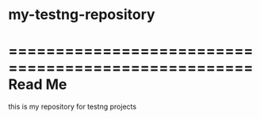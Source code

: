 my-testng-repository
====================

====================================================
Read Me 
====================================================

this is my repository for testng projects
